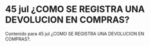 # 45 jul  ¿COMO SE REGISTRA UNA DEVOLUCION EN COMPRAS?

Contenido para 45 jul  ¿COMO SE REGISTRA UNA DEVOLUCION EN COMPRAS?.